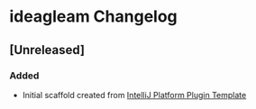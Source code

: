 <!-- Keep a Changelog guide -> https://keepachangelog.com -->

# ideagleam Changelog

## [Unreleased]
### Added
- Initial scaffold created from [IntelliJ Platform Plugin Template](https://github.com/JetBrains/intellij-platform-plugin-template)
